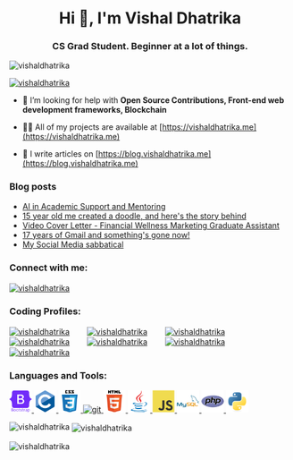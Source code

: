 <h1 align="center">Hi 👋, I'm Vishal Dhatrika</h1>
<h3 align="center">CS Grad Student. Beginner at a lot of things.</h3>

<p align="left"> <img src="https://komarev.com/ghpvc/?username=vishaldhatrika&label=Profile%20views&color=0e75b6&style=flat" alt="vishaldhatrika" /> </p>

<p align="left"> <a href="https://github.com/ryo-ma/github-profile-trophy"><img src="https://github-profile-trophy.vercel.app/?username=vishaldhatrika&no-bg=true&no-frame=true&rank=SECRET,SSS,SS,S,AAA,AA,A,B,C&theme=onedark" alt="vishaldhatrika" /></a> </p>

- 🤝 I’m looking for help with **Open Source Contributions, Front-end web development frameworks, Blockchain**

- 👨‍💻 All of my projects are available at [https://vishaldhatrika.me](https://vishaldhatrika.me)

- 📝 I write articles on [https://blog.vishaldhatrika.me](https://blog.vishaldhatrika.me)

### Blog posts
<!-- BLOG-POST-LIST:START -->
- [AI in Academic Support and Mentoring](https://blog.vishaldhatrika.me/2024/03/ai-in-asm.html)
- [15 year old me created a doodle, and here&#39;s the story behind](https://blog.vishaldhatrika.me/2023/05/15-year-old-me-created-doodle-and-heres.html)
- [Video Cover Letter - Financial Wellness Marketing Graduate Assistant](https://blog.vishaldhatrika.me/2022/12/video-cover-letter-financial-wellness.html)
- [17 years of Gmail and something&#39;s gone now!](https://blog.vishaldhatrika.me/2021/06/17-years-of-gmail-and-somethings-gone.html)
- [My Social Media sabbatical](https://blog.vishaldhatrika.me/2020/10/i-have-written-something-check-it-out.html)
<!-- BLOG-POST-LIST:END -->

<h3 align="left">Connect with me:</h3>
<p align="left">
<a href="https://linkedin.com/in/vishaldhatrika" target="blank"><img align="center" src="https://raw.githubusercontent.com/rahuldkjain/github-profile-readme-generator/master/src/images/icons/Social/linked-in-alt.svg" alt="vishaldhatrika" height="30" width="40" /></a>
</p>

<h3 align="left">Coding Profiles:</h3>
<p align="left">
<a href="https://www.hackerrank.com/vishaldhatrika" target="blank"><img align="center" src="https://vishaldhatrika.me/assets/images/hr_logo.png" alt="vishaldhatrika" height=50"/></a>
  &nbsp;&nbsp;&nbsp;&nbsp;&nbsp;&nbsp;
<a href="https://www.leetcode.com/vishaldhatrika" target="blank"><img align="center" src="https://vishaldhatrika.me/assets/images/lc_logo.png" alt="vishaldhatrika" height="50"/></a>
  &nbsp;&nbsp;&nbsp;&nbsp;&nbsp;&nbsp;
  <a href="https://www.codechef.com/users/vishaldhatrika" target="blank"><img align="center" src="https://vishaldhatrika.me/assets/images/cc_logo.png" alt="vishaldhatrika" height="50"/></a>
  &nbsp;&nbsp;&nbsp;&nbsp;&nbsp;&nbsp;
  <a href="https://codeforces.com/profile/vishaldhatrika" target="blank"><img align="center" src="https://vishaldhatrika.me/assets/images/cf_logo.png" alt="vishaldhatrika" height="50"/></a>
  &nbsp;&nbsp;&nbsp;&nbsp;&nbsp;&nbsp;
  <a href="https://www.interviewbit.com/profile/vishaldhatrika" target="blank"><img align="center" src="https://vishaldhatrika.me/assets/images/ib_logo.png" alt="vishaldhatrika" height="50"/></a>
  &nbsp;&nbsp;&nbsp;&nbsp;&nbsp;&nbsp;
  <a href="https://www.spoj.com/users/vishaldhatrika/" target="blank"><img align="center" src="https://vishaldhatrika.me/assets/images/sp_logo.png" alt="vishaldhatrika" height="50"/></a>
  &nbsp;&nbsp;&nbsp;&nbsp;&nbsp;&nbsp;
  <a href="https://smartinterviews.in/profile/vishaldhatrika" target="blank"><img align="center" src="https://vishaldhatrika.me/assets/images/si_logo.png" alt="vishaldhatrika" height="50"/></a>
  &nbsp;&nbsp;&nbsp;&nbsp;&nbsp;&nbsp;
</p>

<h3 align="left">Languages and Tools:</h3>
<p align="left"> 
  <a href="https://getbootstrap.com" target="_blank" rel="noreferrer"> 
  <img src="https://raw.githubusercontent.com/devicons/devicon/master/icons/bootstrap/bootstrap-plain-wordmark.svg" alt="bootstrap" width="40" height="40"/> 
  </a> 
  <a href="https://www.cprogramming.com/" target="_blank" rel="noreferrer"> 
  <img src="https://raw.githubusercontent.com/devicons/devicon/master/icons/c/c-original.svg" alt="c" width="40" height="40"/> 
  </a> 
  <a href="https://www.w3schools.com/css/" target="_blank" rel="noreferrer"> 
  <img src="https://raw.githubusercontent.com/devicons/devicon/master/icons/css3/css3-original-wordmark.svg" alt="css3" width="40" height="40"/> 
  </a> 
  <a href="https://git-scm.com/" target="_blank" rel="noreferrer"> 
  <img src="https://www.vectorlogo.zone/logos/git-scm/git-scm-icon.svg" alt="git" width="40" height="40"/> 
  </a> 
  <a href="https://www.w3.org/html/" target="_blank" rel="noreferrer"> 
  <img src="https://raw.githubusercontent.com/devicons/devicon/master/icons/html5/html5-original-wordmark.svg" alt="html5" width="40" height="40"/> 
  </a> 
  <a href="https://www.java.com" target="_blank" rel="noreferrer"> 
  <img src="https://raw.githubusercontent.com/devicons/devicon/master/icons/java/java-original.svg" alt="java" width="40" height="40"/> 
  </a> 
  <a href="https://developer.mozilla.org/en-US/docs/Web/JavaScript" target="_blank" rel="noreferrer"> 
  <img src="https://raw.githubusercontent.com/devicons/devicon/master/icons/javascript/javascript-original.svg" alt="javascript" width="40" height="40"/> 
  </a> 
  <a href="https://www.mysql.com/" target="_blank" rel="noreferrer"> 
  <img src="https://raw.githubusercontent.com/devicons/devicon/master/icons/mysql/mysql-original-wordmark.svg" alt="mysql" width="40" height="40"/> 
  </a> 
  <a href="https://www.php.net" target="_blank" rel="noreferrer"> 
  <img src="https://raw.githubusercontent.com/devicons/devicon/master/icons/php/php-original.svg" alt="php" width="40" height="40"/> 
  </a> 
  <a href="https://www.python.org" target="_blank" rel="noreferrer"> 
  <img src="https://raw.githubusercontent.com/devicons/devicon/master/icons/python/python-original.svg" alt="python" width="40" height="40"/> 
  </a> 
</p>

<p><img align="left" src="https://github-readme-stats.vercel.app/api/top-langs?username=vishaldhatrika&show_icons=true&locale=en&layout=compact" alt="vishaldhatrika" /></p>

<p>&nbsp;<img align="center" src="https://github-readme-stats.vercel.app/api?username=vishaldhatrika&show_icons=true&locale=en" alt="vishaldhatrika" /></p>

<p><img align="center" src="https://github-readme-streak-stats.herokuapp.com/?user=vishaldhatrika&" alt="vishaldhatrika" /></p>
